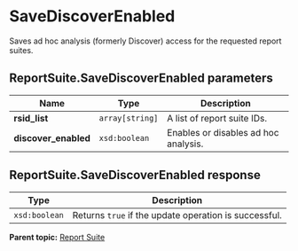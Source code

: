 # SaveDiscoverEnabled

Saves ad hoc analysis (formerly Discover) access for the requested report suites.

## ReportSuite.SaveDiscoverEnabled parameters

|Name|Type|Description|
|----|----|-----------|
|**rsid_list** |`array[string]` |A list of report suite IDs.|
|**discover_enabled** |`xsd:boolean` |Enables or disables ad hoc analysis.|

## ReportSuite.SaveDiscoverEnabled response

|Type|Description|
|----|-----------|
|`xsd:boolean` |Returns `true` if the update operation is successful.|

**Parent topic:** [Report Suite](../../methods/report_suite/r_methods_reportsuite.md)

